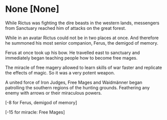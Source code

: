 # None [None]
While Rictus was fighting the dire beasts in the western lands, messengers from Sanctuary reached him of attacks on the great forest.

While in an avatar Rictus could not be in two places at once. And therefore he summoned his most senior companion, Ferus, the demigod of memory.

Ferus at once took up his bow. He travelled east to sanctuary and immediately began teaching people how to become free mages. 

The miracle of free magery allowed to learn skills of war faster and replicate the effects of magic. So it was a very potent weapon.

A united force of Iron Judges, Free Mages and Waidmänner began patrolling the southern regions of the hunting grounds. Feathering any enemy with arrows or their miraculous powers.

[-8 for Ferus, demigod of memory]

[-15 for miracle: Free Mages]

